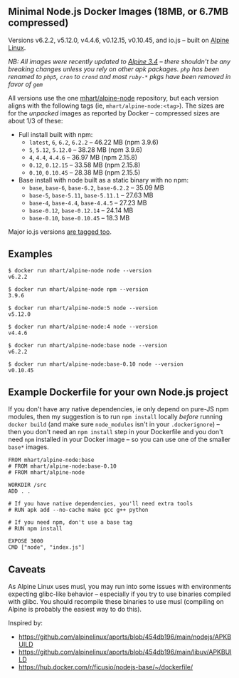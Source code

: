Minimal Node.js Docker Images (18MB, or 6.7MB compressed)
---------------------------------------------------------

Versions v6.2.2, v5.12.0, v4.4.6, v0.12.15, v0.10.45, and io.js –
built on [Alpine Linux](https://alpinelinux.org/).

*NB: All images were recently updated to [Alpine
3.4](https://alpinelinux.org/posts/Alpine-3.4.0-released.html) – there
shouldn't be any breaking changes unless you rely on other apk packages. `php`
has been renamed to `php5`, `cron` to `crond` and most `ruby-*` pkgs have been
removed in favor of `gem`*

All versions use the one [mhart/alpine-node](https://hub.docker.com/r/mhart/alpine-node/)
repository, but each version aligns with the following tags (ie,
`mhart/alpine-node:<tag>`). The sizes are for the *unpacked* images as reported
by Docker – compressed sizes are about 1/3 of these:

- Full install built with npm:
  - `latest`, `6`, `6.2`, `6.2.2` – 46.22 MB (npm 3.9.6)
  - `5`, `5.12`, `5.12.0` – 38.28 MB (npm 3.9.6)
  - `4`, `4.4`, `4.4.6` – 36.97 MB (npm 2.15.8)
  - `0.12`, `0.12.15` – 33.58 MB (npm 2.15.8)
  - `0.10`, `0.10.45` – 28.38 MB (npm 2.15.5)
- Base install with node built as a static binary with no npm:
  - `base`, `base-6`, `base-6.2`, `base-6.2.2` – 35.09 MB
  - `base-5`, `base-5.11`, `base-5.11.1` – 27.63 MB
  - `base-4`, `base-4.4`, `base-4.4.5` – 27.23 MB
  - `base-0.12`, `base-0.12.14` – 24.14 MB
  - `base-0.10`, `base-0.10.45` – 18.3 MB

Major io.js versions [are tagged too](https://hub.docker.com/r/mhart/alpine-node/tags/).

Examples
--------

    $ docker run mhart/alpine-node node --version
    v6.2.2

    $ docker run mhart/alpine-node npm --version
    3.9.6

    $ docker run mhart/alpine-node:5 node --version
    v5.12.0

    $ docker run mhart/alpine-node:4 node --version
    v4.4.6

    $ docker run mhart/alpine-node:base node --version
    v6.2.2

    $ docker run mhart/alpine-node:base-0.10 node --version
    v0.10.45

Example Dockerfile for your own Node.js project
-----------------------------------------------

If you don't have any native dependencies, ie only depend on pure-JS npm
modules, then my suggestion is to run `npm install` locally *before* running
`docker build` (and make sure `node_modules` isn't in your `.dockerignore`) –
then you don't need an `npm install` step in your Dockerfile and you don't need
`npm` installed in your Docker image – so you can use one of the smaller
`base*` images.

    FROM mhart/alpine-node:base
    # FROM mhart/alpine-node:base-0.10
    # FROM mhart/alpine-node

    WORKDIR /src
    ADD . .

    # If you have native dependencies, you'll need extra tools
    # RUN apk add --no-cache make gcc g++ python

    # If you need npm, don't use a base tag
    # RUN npm install

    EXPOSE 3000
    CMD ["node", "index.js"]

Caveats
-------

As Alpine Linux uses musl, you may run into some issues with environments
expecting glibc-like behavior – especially if you try to use binaries compiled
with glibc. You should recompile these binaries to use musl (compiling on
Alpine is probably the easiest way to do this).

Inspired by:

- https://github.com/alpinelinux/aports/blob/454db196/main/nodejs/APKBUILD
- https://github.com/alpinelinux/aports/blob/454db196/main/libuv/APKBUILD
- https://hub.docker.com/r/ficusio/nodejs-base/~/dockerfile/
